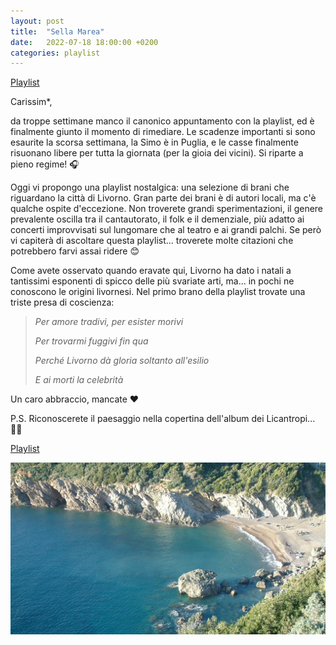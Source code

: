 ```yaml
---
layout: post
title:  "Sella Marea"
date:   2022-07-18 18:00:00 +0200
categories: playlist
---
```


[Playlist](https://open.spotify.com/playlist/4Bic86EIxISY5vMiSSyGk0?si=5679e363f8d949e4)

Carissim*,

da troppe settimane manco il canonico appuntamento con la playlist, ed è finalmente giunto il momento di rimediare.
Le scadenze importanti si sono esaurite la scorsa settimana, la Simo è in Puglia, e le casse finalmente risuonano libere per tutta la giornata (per la gioia dei vicini).
Si riparte a pieno regime! 🎧

Oggi vi propongo una playlist nostalgica: una selezione di brani che riguardano la città di Livorno. Gran parte dei brani è di autori locali, ma c'è qualche ospite d'eccezione.
Non troverete grandi sperimentazioni, il genere prevalente oscilla tra il cantautorato, il folk e il demenziale, più adatto ai concerti improvvisati sul lungomare che al teatro e ai grandi palchi.
Se però vi capiterà di ascoltare questa playlist... troverete molte citazioni che potrebbero farvi assai ridere 😊

Come avete osservato quando eravate qui, Livorno ha dato i natali a tantissimi esponenti di spicco delle più svariate arti, ma... in pochi ne conoscono le origini livornesi.
Nel primo brano della playlist trovate una triste presa di coscienza:

> _Per amore tradivi, per esister morivi_
> 
> _Per trovarmi fuggivi fin qua_
> 
> _Perché Livorno dà gloria soltanto all'esilio_
> 
> _E ai morti la celebrità_

Un caro abbraccio, mancate ❤️

P.S. Riconoscerete il paesaggio nella copertina dell'album dei Licantropi... 🏊🏻

[Playlist](https://open.spotify.com/playlist/4Bic86EIxISY5vMiSSyGk0?si=5679e363f8d949e4)

![Image](/files/cala_del_leone_livorno.jpg)
